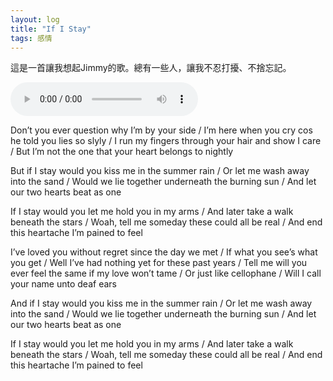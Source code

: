 ```yaml
---
layout: log
title: "If I Stay"
tags: 感情
---
```


這是一首讓我想起Jimmy的歌。總有一些人，讓我不忍打擾、不捨忘記。

<p>
	<audio src="{{ site.baseurl }}/assets/mp3/Shaun_Gibson-If_I_Stay.mp3" controls="controls">
		Your browser does not support the audio element.
	</audio>
</p>
<!-- more -->

Don’t you ever question why I’m by your side /
I’m here when you cry cos he told you lies so slyly /
I run my fingers through your hair and show I care /
But I’m not the one that your heart belongs to nightly

But if I stay would you kiss me in the summer rain /
Or let me wash away into the sand /
Would we lie together underneath the burning sun /
And let our two hearts beat as one

If I stay would you let me hold you in my arms /
And later take a walk beneath the stars /
Woah, tell me someday these could all be real /
And end this heartache I’m pained to feel

I’ve loved you without regret since the day we met /
If what you see’s what you get /
Well I’ve had nothing yet for these past years /
Tell me will you ever feel the same if my love won’t tame /
Or just like cellophane /
Will I call your name unto deaf ears

And if I stay would you kiss me in the summer rain /
Or let me wash away into the sand /
Would we lie together underneath the burning sun /
And let our two hearts beat as one

If I stay would you let me hold you in my arms /
And later take a walk beneath the stars /
Woah, tell me someday these could all be real /
And end this heartache I’m pained to feel